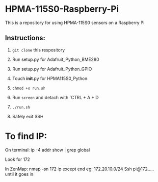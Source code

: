 # HPMA-115S0-Raspberry-Pi
This is a repository for using HPMA-115S0 sensors on a Raspberry Pi


## Instructions:

1. `git clone` this respository

2. Run setup.py for Adafruit_Python_BME280

3. Run setup.py for Adafruit_Python_GPIO

4. Touch __init__.py for HPMA115S0_Python

5. `chmod +x run.sh`

6. Run `screen` and detach with `CTRL + A + D

7. `./run.sh`

8. Safely exit SSH

# To find IP:

On terminal:
ip -4 addr show | grep global

Look for 172

In ZenMap: nmap -sn 172 ip except end eg: 172.20.10.0/24
Ssh pi@172..... until it goes in
